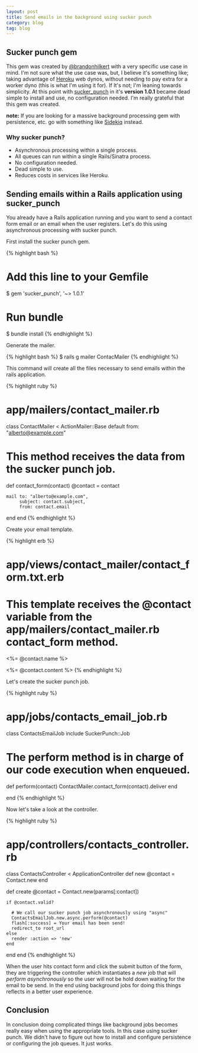 ```yaml
---
layout: post
title: Send emails in the background using sucker punch
category: blog
tag: blog
---
```


## Sucker punch gem

This gem was created by [@brandonhilkert](https://twitter.com/brandonhilkert) with a very specific use case in mind. I'm not sure what the use case was, but, I believe it's something like; taking advantage of [Heroku](http://heroku.com) web dynos, without needing to pay extra for a worker dyno (this is what I'm using it for). If It's not; I'm leaning towards simplicity. At this point with [sucker_punch](https://github.com/brandonhilkert/sucker_punch) in it's **version 1.0.1** became dead simple to install and use, no configuration needed. I'm really grateful that this gem was created.  

**note:** If you are looking for a massive background processing gem with persistence, etc. go with something like [Sidekiq](https://github.com/mperham/sidekiq) instead.

### Why sucker punch?

- Asynchronous processing within a single process.
- All queues can run within a single Rails/Sinatra process.
- No configuration needed.
- Dead simple to use.
- Reduces costs in services like Heroku.

## Sending emails within a Rails application using sucker_punch

You already have a Rails application running and you want to send a contact form email or an email when the user registers. Let's do this using asynchronous processing with sucker punch.

First install the sucker punch gem.

{% highlight bash %}
# Add this line to your Gemfile
$ gem 'sucker_punch', '~> 1.0.1'

# Run bundle
$ bundle install
{% endhighlight %}

Generate the mailer.

{% highlight bash %}
$ rails g mailer ContacMailer
{% endhighlight %}

This command will create all the files necessary to send emails within the rails application.

{% highlight ruby %}
# app/mailers/contact_mailer.rb
class ContactMailer < ActionMailer::Base
  default from: "alberto@example.com"

  # This method receives the data from the sucker punch job.
  def contact_form(contact)
    @contact = contact

    mail to: "alberto@example.com",
         subject: contact.subject,
         from: contact.email
  end
end
{% endhighlight %}

Create your email template.

{% highlight erb %}
# app/views/contact_mailer/contact_form.txt.erb
# This template receives the @contact variable from the app/mailers/contact_mailer.rb contact_form method.
<%= @contact.name %>

<%= @contact.content %>
{% endhighlight %}

Let's create the sucker punch job.

{% highlight ruby %}
# app/jobs/contacts_email_job.rb
class ContactsEmailJob
  include SuckerPunch::Job

  # The perform method is in charge of our code execution when enqueued.
  def perform(contact)
    ContactMailer.contact_form(contact).deliver
  end

end
{% endhighlight %}

Now let's take a look at the controller.

{% highlight ruby %}
# app/controllers/contacts_controller.rb
class ContactsController < ApplicationController
  def new
    @contact = Contact.new
  end

  def create
    @contact = Contact.new(params[:contact])

    if @contact.valid?
    
      # We call our sucker punch job asynchronously using "async"
      ContactsEmailJob.new.async.perform(@contact)
      flash[:success] = Your email has been send!
      redirect_to root_url
    else
      render :action => 'new'
    end
  end
end
{% endhighlight %}

When the user hits contact form and click the submit button of the form, they are triggering the controller which instantiates a *new* job that will *perform asynchronously* so the user will not be hold down waiting for the email to be send. In the end using background jobs for doing this things reflects in a better user experience.

## Conclusion

In conclusion doing complicated things like background jobs becomes really easy when using the appropriate tools. In this case using sucker punch. We didn't have to figure out how to install and configure persistence or configuring the job queues. It just works.
